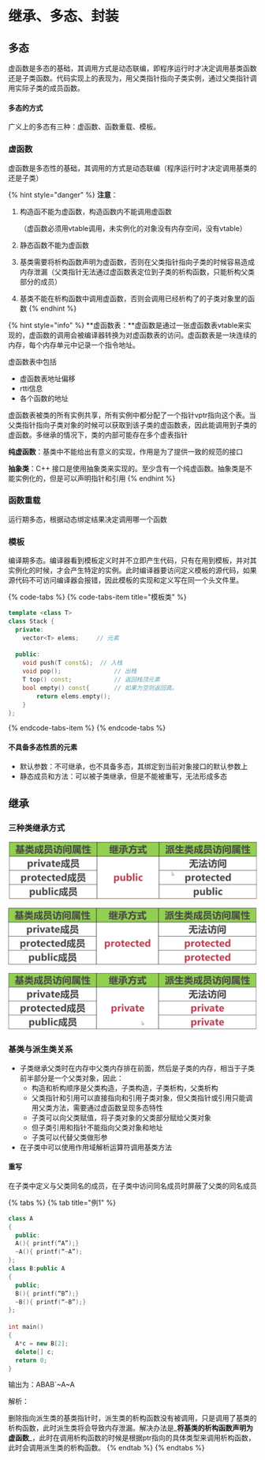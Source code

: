 # 继承、多态、封装

## 多态

虚函数是多态的基础，其调用方式是动态联编，即程序运行时才决定调用基类函数还是子类函数。代码实现上的表现为，用父类指针指向子类实例，通过父类指针调用实际子类的成员函数。

#### 多态的方式

广义上的多态有三种：虚函数、函数重载、模板。

### 虚函数

虚函数是多态性的基础，其调用的方式是动态联编（程序运行时才决定调用基类的还是子类）

{% hint style="danger" %}
**注意**：

1. 构造函不能为虚函数，构造函数内不能调用虚函数

   （虚函数必须用vtable调用，未实例化的对象没有内存空间，没有vtable）

2. 静态函数不能为虚函数
3. 基类需要将析构函数声明为虚函数，否则在父类指针指向子类的时候容易造成内存泄漏（父类指针无法通过虚函数表定位到子类的析构函数，只能析构父类部分的成员）
4. 基类不能在析构函数中调用虚函数，否则会调用已经析构了的子类对象里的函数
{% endhint %}

{% hint style="info" %}
**虚函数表：**虚函数是通过一张虚函数表vtable来实现的，虚函数的调用会被编译器转换为对虚函数表的访问。虚函数表是一块连续的内存，每个内存单元中记录一个指令地址。

虚函数表中包括

* 虚函数表地址偏移
* rtti信息
* 各个函数的地址

虚函数表被类的所有实例共享，所有实例中都分配了一个指针vptr指向这个表。当父类指针指向子类对象的时候可以获取到该子类的虚函数表，因此能调用到子类的虚函数。多继承的情况下，类的内部可能存在多个虚表指针

**纯虚函数**：基类中不能给出有意义的实现，作用是为了提供一致的规范的接口

 **抽象类**：C++ 接口是使用抽象类来实现的。至少含有一个纯虚函数。抽象类是不能实例化的，但是可以声明指针和引用
{% endhint %}

### 函数重载

运行期多态，根据动态绑定结果决定调用哪一个函数

### 模板

编译期多态。编译器看到模板定义时并不立即产生代码，只有在用到模板，并对其实例化的时候，才会产生特定的实例。此时编译器要访问定义模板的源代码，如果源代码不可访问编译器会报错，因此模板的实现和定义写在同一个头文件里。

{% code-tabs %}
{% code-tabs-item title="模板类" %}
```cpp
template <class T>
class Stack { 
  private: 
    vector<T> elems;     // 元素 
 
  public: 
    void push(T const&);  // 入栈
    void pop();               // 出栈
    T top() const;            // 返回栈顶元素
    bool empty() const{       // 如果为空则返回真。
        return elems.empty(); 
    } 
}; 
```
{% endcode-tabs-item %}
{% endcode-tabs %}

#### 不具备多态性质的元素

* 默认参数：不可继承，也不具备多态，其绑定到当前对象接口的默认参数上 
* 静态成员和方法：可以被子类继承，但是不能被重写，无法形成多态

## 继承

### 三种类继承方式

![](../../.gitbook/assets/image%20%2816%29.png)

![](../../.gitbook/assets/image%20%2844%29.png)

![](../../.gitbook/assets/image%20%2843%29.png)

### 基类与派生类关系

* 子类继承父类时在内存中父类内存排在前面，然后是子类的内存，相当于子类前半部分是一个父类对象，因此：
  * 构造和析构顺序是父类构造，子类构造，子类析构，父类析构
  * 父类指针和引用可以直接指向和引用子类对象，但父类指针或引用只能调用父类方法，需要通过虚函数呈现多态特性
  * 子类可以向父类赋值，将子类对象的父类部分赋给父类对象
  * 但子类引用和指针不能指向父类对象和地址
  * 子类可以代替父类做形参
* 在子类中可以使用作用域解析运算符调用基类方法

#### 重写

在子类中定义与父类同名的成员，在子类中访问同名成员时屏蔽了父类的同名成员

{% tabs %}
{% tab title="例1" %}
```cpp
class A
{
  public:
  A(){ printf(“A”);}
  ~A(){ printf(“~A”);
};
class B:public A
{
  public;
  B(){ printf(“B”);}
  ~B(){ printf(“~B”);}
};
  
int main()
{
  A*c = new B[2];
  delete[] c;
  return 0;
}
```

输出为：ABAB\`~A~A

解析：

删除指向派生类的基类指针时，派生类的析构函数没有被调用，只是调用了基类的析构函数，此时派生类将会导致内存泄漏。解决办法是_**将基类的析构函数声明为虚函数**_，此时在调用析构函数的时候是根据ptr指向的具体类型来调用析构函数，此时会调用派生类的析构函数。
{% endtab %}
{% endtabs %}

